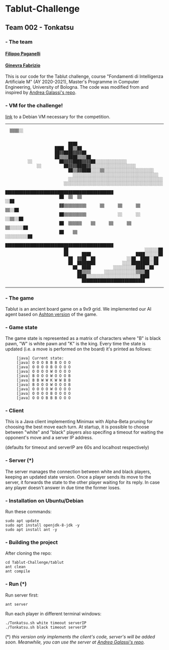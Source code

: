 # Tablut-Challenge
## Team 002 - Tonkatsu

### - The team
#### [Filippo Paganelli](https://github.com/FilippoPaganelli)
#### [Ginevra Fabrizio](https://github.com/lamebanana)

This is our code for the Tablut challenge, course "Fondamenti di Intelligenza Artificiale M" (AY 2020-2021), Master's Programme in Computer Engineering, University of Bologna.
The code was modified from and inspired by [Andrea Galassi's repo](https://github.com/AGalassi/TablutCompetition).

### - VM for the challenge!
[link](https://drive.google.com/drive/folders/1q-TeF79NsoUTj0XvAmVQowjVssYT3Ipp?usp=sharing) to a Debian VM necessary for the competition.

----------
```
  ▒▒▒▒░░                                                                                  
                                                                                          
                                                                                          
                            ████                                                          
                      ████  ██▒▒██                                                        
                      ██▓▓████▓▓▓▓██                                                      
                      ██▒▒▒▒████▒▒▒▒██                                                    
          ░░            ██▓▓▓▓████▓▓▓▓██░░░░░░░░░░░░░░                                    
              ░░          ██▓▓▓▓████▓▓░░░░░░░░░░░░░░░░░░░░                                
                            ██▒▒▓▓████░░░░▒▒░░░░░░░░░░░░░░░░░░░░░░                        
                              ░░░░░░░░░░░░░░░░░░░░░░░░░░░░░░░░░░░░░░                      
                            ░░░░░░░░░░░░░░░░░░░░░░░░░░░░░░░░░░░░░░░░░░                    
                          ░░░░░░░░░░░░░░░░░░░░░░░░░░░░░░░░░░░░░░░░░░░░                    
                        ████████████████████████████████████████████████                  
                        ██  ▒▒  ▒▒                                  ░░██                  
                        ▓▓▒▒▒▒▒▒▒▒▒▒      ▒▒      ▒▒      ▒▒      ▒▒░░██                  
                        ██▒▒▒▒▒▒▒▒▒▒              ░░      ░░    ░░▒▒░░██                  
                        ██  ▒▒▒▒▒▒    ▒▒      ▒▒      ▒▒      ▒▒░░░░░░██                  
                        ██    ▒▒                            ░░░░░░░░░░██                  
                        ████████████████████████████████████████████████                  
                          ██                                  ░░░░░░██                    
                          ██      ████                    ████░░░░░░██                    
                            ██  ▓▓██  ██              ░░██  ████░░██                      
                            ██  ████████            ░░░░████████░░██                      
                              ██  ████          ░░░░░░░░░░████░░██                        
                                ██▒▒▒▒      ░░░░░░░░░░░░░░▒▒▒▒██                          
                                ████░░░░░░░░░░░░░░░░░░░░░░░░████                          
                                  ████████████████████████████                            
```
----------

### - The game
Tablut is an ancient board game on a 9x9 grid. We implemented our AI agent based on [Ashton version](https://www.heroicage.org/issues/13/ashton.php) of the game. 

### - Game state
The game state is represented as a matrix of characters where "B" is black pawn, "W" is white pawn and "K" is the king. Every time the state is updated (i.e. a move is performed on the board) it's printed as follows:

```
     [java] Current state:
     [java] O O O B B B O O O 
     [java] O O O O B O O O O 
     [java] O O O O W O O O O 
     [java] B O O O W O O O B 
     [java] B B W W K W W B B 
     [java] B O O O W O O O B 
     [java] O O O O W O O O O 
     [java] O O O O B O O O O 
     [java] O O O B B B O O O
```

### - Client
This is a Java client implementing Minimax with Alpha-Beta pruning for choosing the best move each turn. At startup, it is possible to choose between "white" and "black" players also specifing a timeout for waiting the opponent's move and a server IP address.

(defaults for timeout and serverIP are 60s and localhost respectively)

### - Server (*)
The server manages the connection between white and black players, keeping an updated state version. Once a player sends its move to the server, it forwards the state to the other player waiting for its reply. In case any player doesn't answer in due time the former loses.

### - Installation on Ubuntu/Debian
Run these commands:
```
sudo apt update
sudo apt install openjdk-8-jdk -y
sudo apt install ant -y
```
### - Building the project
After cloning the repo:
```
cd Tablut-Challenge/tablut
ant clean
ant compile
```

### - Run (*)
Run server first:
```
ant server
```

Run each player in different terminal windows:
```
./Tonkatsu.sh white timeout serverIP
./Tonkatsu.sh black timeout serverIP
```

 (*) *this version only implements the client's code, server's will be added soon. Meanwhile, you can use the server at [Andrea Galassi's repo](https://github.com/AGalassi/TablutCompetition).*
